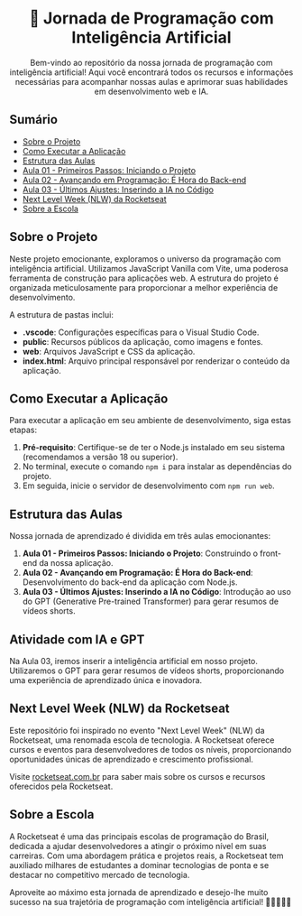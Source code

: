 <h1 align="center">🚀 Jornada de Programação com Inteligência Artificial</h1>

<p align="center">
  Bem-vindo ao repositório da nossa jornada de programação com inteligência artificial! Aqui você encontrará todos os recursos e informações necessárias para acompanhar nossas aulas e aprimorar suas habilidades em desenvolvimento web e IA.
</p>

## Sumário

- [Sobre o Projeto](#sobre-o-projeto)
- [Como Executar a Aplicação](#como-executar-a-aplicacao)
- [Estrutura das Aulas](#estrutura-das-aulas)
- [Aula 01 - Primeiros Passos: Iniciando o Projeto](#aula-01---primeiros-passos-iniciando-o-projeto)
- [Aula 02 - Avançando em Programação: É Hora do Back-end](#aula-02---avancando-em-programacao-e-hora-do-back-end)
- [Aula 03 - Últimos Ajustes: Inserindo a IA no Código](#aula-03---ultimos-ajustes-inserindo-a-ia-no-codigo)
- [Next Level Week (NLW) da Rocketseat](#next-level-week-nlw-da-rocketseat)
- [Sobre a Escola](#sobre-a-escola)

## Sobre o Projeto

Neste projeto emocionante, exploramos o universo da programação com inteligência artificial. Utilizamos JavaScript Vanilla com Vite, uma poderosa ferramenta de construção para aplicações web. A estrutura do projeto é organizada meticulosamente para proporcionar a melhor experiência de desenvolvimento.

A estrutura de pastas inclui:

- **.vscode**: Configurações específicas para o Visual Studio Code.
- **public**: Recursos públicos da aplicação, como imagens e fontes.
- **web**: Arquivos JavaScript e CSS da aplicação.
- **index.html**: Arquivo principal responsável por renderizar o conteúdo da aplicação.

## Como Executar a Aplicação

Para executar a aplicação em seu ambiente de desenvolvimento, siga estas etapas:

1. **Pré-requisito**: Certifique-se de ter o Node.js instalado em seu sistema (recomendamos a versão 18 ou superior).
2. No terminal, execute o comando `npm i` para instalar as dependências do projeto.
3. Em seguida, inicie o servidor de desenvolvimento com `npm run web`.

## Estrutura das Aulas

Nossa jornada de aprendizado é dividida em três aulas emocionantes:

1. **Aula 01 - Primeiros Passos: Iniciando o Projeto**: Construindo o front-end da nossa aplicação.
2. **Aula 02 - Avançando em Programação: É Hora do Back-end**: Desenvolvimento do back-end da aplicação com Node.js.
3. **Aula 03 - Últimos Ajustes: Inserindo a IA no Código**: Introdução ao uso do GPT (Generative Pre-trained Transformer) para gerar resumos de vídeos shorts.

## Atividade com IA e GPT

Na Aula 03, iremos inserir a inteligência artificial em nosso projeto. Utilizaremos o GPT para gerar resumos de vídeos shorts, proporcionando uma experiência de aprendizado única e inovadora.

## Next Level Week (NLW) da Rocketseat

Este repositório foi inspirado no evento "Next Level Week" (NLW) da Rocketseat, uma renomada escola de tecnologia. A Rocketseat oferece cursos e eventos para desenvolvedores de todos os níveis, proporcionando oportunidades únicas de aprendizado e crescimento profissional.

Visite [rocketseat.com.br](https://rocketseat.com.br) para saber mais sobre os cursos e recursos oferecidos pela Rocketseat.

## Sobre a Escola

A Rocketseat é uma das principais escolas de programação do Brasil, dedicada a ajudar desenvolvedores a atingir o próximo nível em suas carreiras. Com uma abordagem prática e projetos reais, a Rocketseat tem auxiliado milhares de estudantes a dominar tecnologias de ponta e se destacar no competitivo mercado de tecnologia.

Aproveite ao máximo esta jornada de aprendizado e desejo-lhe muito sucesso na sua trajetória de programação com inteligência artificial! 🚀👨‍💻👩‍💻
